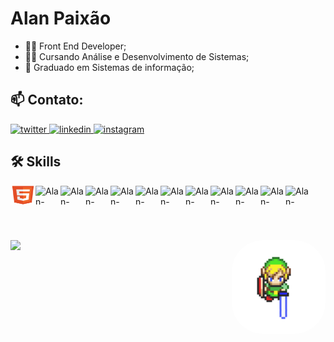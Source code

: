 # Alan Paixão

- 🧑‍💻 Front End Developer;
- 👨‍🎓 Cursando Análise e Desenvolvimento de Sistemas;
- 📝 Graduado em Sistemas de informação;

## 📫 Contato:

<div align="left">
  <a href="https://twitter.com/alanopaixao" target="_blank">
    <img src="https://img.shields.io/badge/Twitter-1DA1F2?style=for-the-badge&logo=twitter&logoColor=white" alt="twitter"/>  
  </a>
  <a href="https://www.linkedin.com/in/alanpaixao/" target="_blank">
    <img src="https://img.shields.io/badge/LinkedIn-0077B5?style=for-the-badge&logo=linkedin&logoColor=white" alt="linkedin"/>
  </a>
  <a href="https://www.instagram.com/alanopaixao/" target="_blank">
    <img src="https://img.shields.io/badge/Instagram-E4405F?style=for-the-badge&logo=instagram&logoColor=white" alt="instagram"/>
  </a>
</div>

## 🛠 Skills

<div style="display: flex; align-items: center; margin-bottom: 40px">
  <img alt="Alan-HTML" height="30" width="40" src="https://raw.githubusercontent.com/devicons/devicon/master/icons/html5/html5-original.svg">
  <img alt="Alan-CSS" height="30" width="40" src="https://cdn.jsdelivr.net/gh/devicons/devicon/icons/css3/css3-original.svg">
  <img alt="Alan-JAVASCRIPT" height="30" width="40" src="https://cdn.jsdelivr.net/gh/devicons/devicon/icons/javascript/javascript-original.svg">
  <img alt="Alan-TYPESCRIPT" height="30" width="40" src="https://cdn.jsdelivr.net/gh/devicons/devicon/icons/typescript/typescript-original.svg">
  <img alt="Alan-REACT" height="30" width="40" src="https://cdn.jsdelivr.net/gh/devicons/devicon/icons/react/react-original.svg">
  <img alt="Alan-next" height="30" width="40" src="https://cdn.jsdelivr.net/gh/devicons/devicon/icons/nextjs/nextjs-original.svg">
  <img alt="Alan-SASS" height="30" width="40" src="https://cdn.jsdelivr.net/gh/devicons/devicon/icons/sass/sass-original.svg">
  <img alt="Alan-TAILWIND" height="30" width="40" src="https://cdn.jsdelivr.net/gh/devicons/devicon/icons/tailwindcss/tailwindcss-plain.svg">

  <img alt="Alan-nodejs" height="30" width="40" src="https://cdn.jsdelivr.net/gh/devicons/devicon/icons/nodejs/nodejs-original.svg">
  <img alt="Alan-mongodb" height="30" width="40" src="https://cdn.jsdelivr.net/gh/devicons/devicon/icons/mongodb/mongodb-original.svg">
  <img alt="Alan-docker" height="30" width="40" src="https://cdn.jsdelivr.net/gh/devicons/devicon/icons/docker/docker-original.svg">

  <img alt="Alan-npm" height="30" width="40" src="https://cdn.jsdelivr.net/gh/devicons/devicon/icons/npm/npm-original-wordmark.svg">
</div>
</br>

<div style="display: flex; justify-content: space-between;">
  <img height="160em" style="align-self: flex-start;" src="https://github-readme-stats.vercel.app/api/top-langs/?username=alanopaixao&layout=compact&langs_count=6&theme=dark"/>
  <img alt="gif" height="150" style="border-radius: 50px;" src="https://raw.githubusercontent.com/AlanoPaixao/alanopaixao/main/zelda.gif">
</div>
